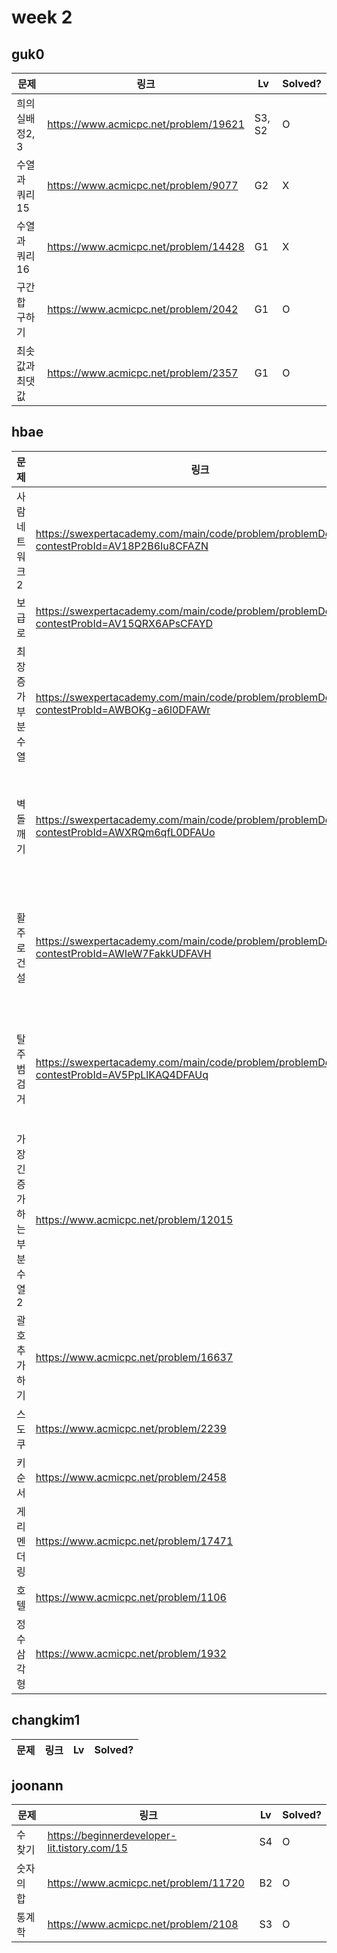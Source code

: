 # week 2

## guk0
| 문제 | 링크 | Lv  | Solved? |
| --- | --- | --- | --- |
| 희의실배정2, 3 | https://www.acmicpc.net/problem/19621 | S3, S2 | O |
| 수열과 쿼리 15 | https://www.acmicpc.net/problem/9077 | G2 | X |
| 수열과 쿼리 16 | https://www.acmicpc.net/problem/14428 | G1 | X |
| 구간 합 구하기 | https://www.acmicpc.net/problem/2042 | G1 | O |
| 최솟값과 최댓값 | https://www.acmicpc.net/problem/2357 | G1 | O |


## hbae 
| 문제 | 링크 | Lv  | Solved? |
| --- | --- | --- | --- |
| 사람네트워크2 | https://swexpertacademy.com/main/code/problem/problemDetail.do?contestProbId=AV18P2B6Iu8CFAZN | D6 | O |
| 보급로 | https://swexpertacademy.com/main/code/problem/problemDetail.do?contestProbId=AV15QRX6APsCFAYD | D4 | O |
| 최장증가부분수열 | https://swexpertacademy.com/main/code/problem/problemDetail.do?contestProbId=AWBOKg-a6l0DFAWr | D3 | O |
| 벽돌깨기 | https://swexpertacademy.com/main/code/problem/problemDetail.do?contestProbId=AWXRQm6qfL0DFAUo | 모의SW역량테스트 | O |
| 활주로건설 | https://swexpertacademy.com/main/code/problem/problemDetail.do?contestProbId=AWIeW7FakkUDFAVH | 모의SW역량테스트 | O |
| 탈주범검거 | https://swexpertacademy.com/main/code/problem/problemDetail.do?contestProbId=AV5PpLlKAQ4DFAUq | 모의SW역량테스트 | O |
| 가장긴증가하는부분수열2 | https://www.acmicpc.net/problem/12015 | G2 | X |
| 괄호추가하기 | https://www.acmicpc.net/problem/16637 | G3 | O |
| 스도쿠 | https://www.acmicpc.net/problem/2239 | G4 | O |
| 키순서 | https://www.acmicpc.net/problem/2458 | G4 | O |
| 게리멘더링 | https://www.acmicpc.net/problem/17471 | G4 | O |
| 호텔 | https://www.acmicpc.net/problem/1106 | S1 | O |
| 정수삼각형 | https://www.acmicpc.net/problem/1932 | S1 | O |


## changkim1
| 문제 | 링크 | Lv  | Solved? |
| --- | --- | --- | --- |


## joonann
| 문제 | 링크 | Lv  | Solved? |
| --- | --- | --- | --- |
| 수 찾기 | https://beginnerdeveloper-lit.tistory.com/15 | S4 | O |
| 숫자의 합 | https://www.acmicpc.net/problem/11720 | B2 | O |
| 통계학 | https://www.acmicpc.net/problem/2108 | S3 | O |
